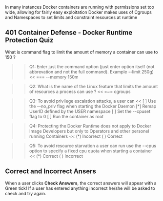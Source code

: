 In many instances Docker containers are running with permissions set too wide, allowing for fairly easy exploitation
Docker makes uses of Cgroups and Namespaces to set limits and constraint resources at runtime

## 401 Container Defense - Docker Runtime Protection Quiz

What is command flag to limit the amount of memory a container can use to  150 ?

>>Q1: Enter just the command option (just enter option itself (not abbrevation and not the full command). Example --limit 250g)<<
=== --memory 150m

>>Q2: What is the name of the Linux feature that limits the amount of resources a process can use ? <<
=~= cgroups

>>Q3: To avoid privilege escalation attacks, a user can  <<
[ ] Use the --no_priv flag when starting the Docker Daemon
[*] Remap UserID defined by the  USER namespace
[ ] Set the --cpuset flag to 0
[ ] Run the container as root

>>Q4: Protecting the Docker Runtime does not apply to Docker Image Developers but only to Operators and other personel running Containers <<
(*) Incorrect
( ) Correct

>>Q5: To avoid resource starvation a user can run use the --cpus option to specify a fixed cpu quota when starting a container   <<
(*) Correct
( ) Incorrect


## Correct and Incorrect Ansers

When a user clicks **Check Answers**, the correct answers will appear with a Green tick! If a user has entered anything incorrect he/she will be asked to check and try again.
